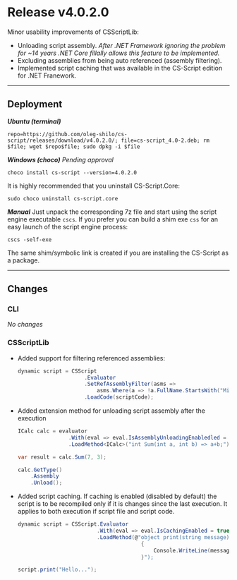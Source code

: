 # Release v4.0.2.0

Minor usability improvements of CSScriptLib: 

- Unloading script assembly. 
   _After .NET Framework ignoring the problem for ~14 years .NET Core fillally allows this feature to be implemented._
- Excluding assemblies from being auto referenced (assembly filtering).
- Implemented script caching that was available in the CS-Script edition for .NET Franework.

---

## Deployment
_**Ubuntu (terminal)**_
```
repo=https://github.com/oleg-shilo/cs-script/releases/download/v4.0.2.0/; file=cs-script_4.0-2.deb; rm $file; wget $repo$file; sudo dpkg -i $file
```
_**Windows (choco)**_
_Pending approval_
```
choco install cs-script --version=4.0.2.0 
```
It is highly recommended that you uninstall CS-Script.Core:
```
sudo choco uninstall cs-script.core
```

_**Manual**_
Just unpack the corresponding 7z file and start using the script engine executable `cscs`. 
If you prefer you can build a shim exe `css` for an easy launch of the script engine process: 
```
cscs -self-exe
```
The same shim/symbolic link is created if you are installing the CS-Script as a package.

---
## Changes 

### CLI

_No changes_

### CSScriptLib

- Added support for filtering referenced assemblies:
  ```C#
  dynamic script = CSScript
                       .Evaluator
                       .SetRefAssemblyFilter(asms =>
                           asms.Where(a => !a.FullName.StartsWith("Microsoft."))
                       .LoadCode(scriptCode);
  ```

- Added extension method for unloading script assembly after the execution
  ```C#
  ICalc calc = evaluator
                  .With(eval => eval.IsAssemblyUnloadingEnabledled = true)
                  .LoadMethod<ICalc>("int Sum(int a, int b) => a+b;");

  var result = calc.Sum(7, 3);

  calc.GetType()
      .Assembly
      .Unload();
  ```

- Added script caching. If caching is enabled (disabled by default) the script is to be recompiled only if it is changes since the last execution. It applies to both execution if script file and script code.
  ```C#
  dynamic script = CSScript.Evaluator
                           .With(eval => eval.IsCachingEnabled = true)
                           .LoadMethod(@"object print(string message)
                                         {
                                             Console.WriteLine(message);
                                         }");

  script.print("Hello...");

  ```
  